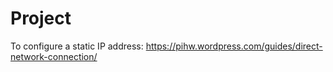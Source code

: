 # Project

To configure a static IP address:
https://pihw.wordpress.com/guides/direct-network-connection/
